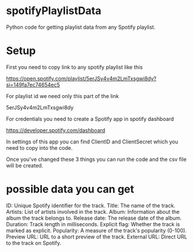 # spotifyPlaylistData

Python code for getting playlist data from any Spotify playlist. 

# Setup 

First you need to copy link to any spotify playlist like this 

https://open.spotify.com/playlist/5erJSy4v4m2LmTxsgwi8dy?si=149fa7ec74654ec5

For playlist id we need only this part of the link 

5erJSy4v4m2LmTxsgwi8dy

For credentials you need to create a Spotify app in spotify dashboard 

https://developer.spotify.com/dashboard

In settings of this app you can find ClientID and ClientSecret which you need to copy into the code. 

Once you've changed these 3 things you can run the code and the csv file will be created. 

# possible data you can get

ID: Unique Spotify identifier for the track.
Title: The name of the track.
Artists: List of artists involved in the track.
Album: Information about the album the track belongs to.
Release date: The release date of the album.
Duration: Track length in milliseconds.
Explicit flag: Whether the track is marked as explicit.
Popularity: A measure of the track's popularity (0-100).
Preview URL: URL to a short preview of the track.
External URL: Direct URL to the track on Spotify.
